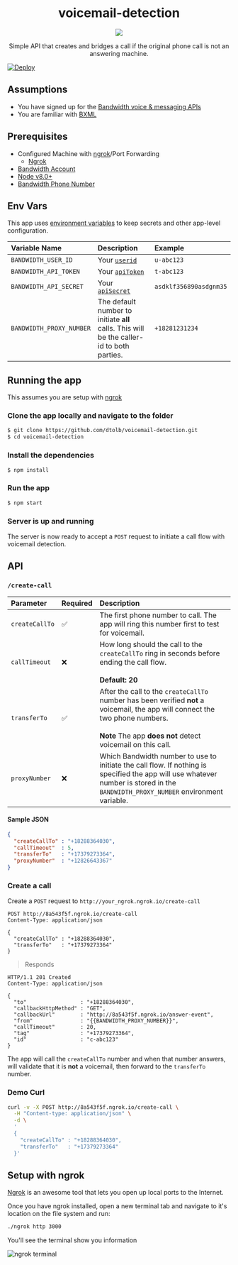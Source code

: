 <div align="center">

# voicemail-detection

<img src="https://s3.amazonaws.com/bwdemos/BW_Voice.png"/>

Simple API that creates and bridges a call if the original phone call is not an answering machine.

</div>

[![Deploy](https://www.herokucdn.com/deploy/button.svg)](https://heroku.com/deploy)


## Assumptions
* You have signed up for the [Bandwidth voice & messaging APIs](https://app.bandwidth.com)
* You are familiar with [BXML](http://dev.bandwidth.com/ap-docs/bxml/bxml.html)

## Prerequisites
* Configured Machine with [ngrok](#setup-with-ngrok)/Port Forwarding
  * [Ngrok](https://ngrok.com/)
* [Bandwidth Account](https://app.bandwith.com)
* [Node v8.0+](https://nodejs.org/en/)
* [Bandwidth Phone Number](http://dev.bandwidth.com/howto/buytn.html)

## Env Vars

This app uses [environment variables](https://www.schrodinger.com/kb/1842) to keep secrets and other app-level configuration.

| Variable Name            | Description                                                                               | Example                |
|:-------------------------|:------------------------------------------------------------------------------------------|:-----------------------|
| `BANDWIDTH_USER_ID`      | Your [`userid`](http://dev.bandwidth.com/security.html)                                   | `u-abc123`             |
| `BANDWIDTH_API_TOKEN`    | Your [`apiToken`](http://dev.bandwidth.com/security.html)                                 | `t-abc123`             |
| `BANDWIDTH_API_SECRET`   | Your [`apiSecret`](http://dev.bandwidth.com/security.html)                                | `asdklf356890asdgnm35` |
| `BANDWIDTH_PROXY_NUMBER` | The default number to initiate **all** calls. This will be the caller-id to both parties. | `+18281231234`         |

## Running the app

This assumes you are setup with [ngrok](#setup-with-ngrok)

### Clone the app locally and navigate to the folder

```bash
$ git clone https://github.com/dtolb/voicemail-detection.git
$ cd voicemail-detection
```

### Install the dependencies

```bash
$ npm install
```

### Run the app

```bash
$ npm start
```

### Server is up and running

The server is now ready to accept a `POST` request to initiate a call flow with voicemail detection.

## API

### `/create-call`

| Parameter      | Required | Description                                                                                                                                                                                           |
|:---------------|:---------|:------------------------------------------------------------------------------------------------------------------------------------------------------------------------------------------------------|
| `createCallTo` | ✅        | The first phone number to call. The app will ring this number first to test for voicemail.                                                                                                            |
| `callTimeout`  | ❌        | How long should the call to the `createCallTo` ring in seconds before ending the call flow. <br> <br> **Default: 20**                                                                                 |
| `transferTo`   | ✅        | After the call to the `createCallTo` number has been verified **not** a voicemail, the app will connect the two phone numbers.  <br><br> **Note** The app **does not** detect voicemail on this call. |
| `proxyNumber`  | ❌        | Which Bandwidth number to use to initiate the call flow.  If nothing is specified the app will use whatever number is stored in the `BANDWIDTH_PROXY_NUMBER` environment variable.                    |

#### Sample JSON

```json
{
  "createCallTo" : "+18288364030",
  "callTimeout"  : 5,
  "transferTo"   : "+17379273364",
  "proxyNumber"  : "+12826643367"
}
```

### Create a call

Create a `POST` request to `http://your_ngrok.ngrok.io/create-call`

```http
POST http://8a543f5f.ngrok.io/create-call
Content-Type: application/json

{
  "createCallTo" : "+18288364030",
  "transferTo"   : "+17379273364"
}
```

> Responds

```http
HTTP/1.1 201 Created
Content-Type: application/json

{
  "to"                 : "+18288364030",
  "callbackHttpMethod" : "GET",
  "callbackUrl"        : "http://8a543f5f.ngrok.io/answer-event",
  "from"               : "{{BANDWIDTH_PROXY_NUMBER}}",
  "callTimeout"        : 20,
  "tag"                : "+17379273364",
  "id"                 : "c-abc123"
}
```

The app will call the `createCallTo` number and when that number answers, will validate that it is **not** a voicemail, then forward to the `transferTo` number.

### Demo Curl

```bash
curl -v -X POST http://8a543f5f.ngrok.io/create-call \
  -H "Content-type: application/json" \
  -d \
  '
  {
    "createCallTo" : "+18288364030",
    "transferTo"   : "+17379273364"
  }'
```

## Setup with ngrok

[Ngrok](https://ngrok.com) is an awesome tool that lets you open up local ports to the Internet.

Once you have ngrok installed, open a new terminal tab and navigate to it's location on the file system and run:

```bash
./ngrok http 3000
```

You'll see the terminal show you information

![ngrok terminal](https://s3.amazonaws.com/bw-demo/ngrok_terminal.png)

